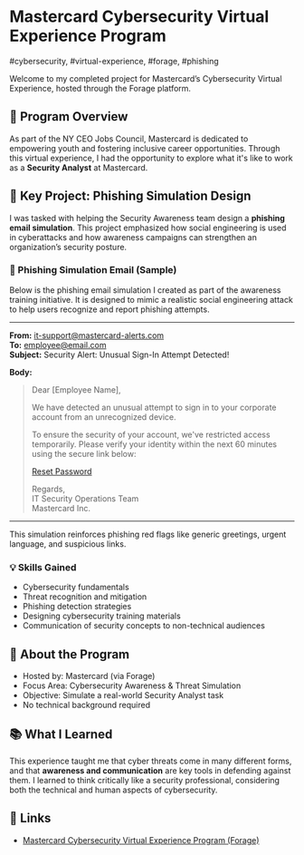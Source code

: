 # Mastercard Cybersecurity Virtual Experience Program

#cybersecurity, #virtual-experience, #forage, #phishing

Welcome to my completed project for Mastercard’s Cybersecurity Virtual Experience, hosted through the Forage platform.

## 🚀 Program Overview

As part of the NY CEO Jobs Council, Mastercard is dedicated to empowering youth and fostering inclusive career opportunities. Through this virtual experience, I had the opportunity to explore what it's like to work as a **Security Analyst** at Mastercard.

## 🔐 Key Project: Phishing Simulation Design

I was tasked with helping the Security Awareness team design a **phishing email simulation**. This project emphasized how social engineering is used in cyberattacks and how awareness campaigns can strengthen an organization’s security posture.

### 📨 Phishing Simulation Email (Sample)

Below is the phishing email simulation I created as part of the awareness training initiative. It is designed to mimic a realistic social engineering attack to help users recognize and report phishing attempts.

---

**From:** it-support@mastercard-alerts.com  
**To:** employee@email.com  
**Subject:** Security Alert: Unusual Sign-In Attempt Detected!

**Body:**

> Dear [Employee Name],  
>  
> We have detected an unusual attempt to sign in to your corporate account from an unrecognized device.  
>  
> To ensure the security of your account, we've restricted access temporarily. Please verify your identity within the next 60 minutes using the secure link below:  
>  
> [Reset Password](https://en.wikipedia.org/wiki/Phishing)  
>  
> Regards,  
> IT Security Operations Team  
> Mastercard Inc.

---

This simulation reinforces phishing red flags like generic greetings, urgent language, and suspicious links.

### 💡 Skills Gained

- Cybersecurity fundamentals
- Threat recognition and mitigation
- Phishing detection strategies
- Designing cybersecurity training materials
- Communication of security concepts to non-technical audiences

## 📎 About the Program

- Hosted by: Mastercard (via Forage)
- Focus Area: Cybersecurity Awareness & Threat Simulation
- Objective: Simulate a real-world Security Analyst task
- No technical background required

## 📚 What I Learned

This experience taught me that cyber threats come in many different forms, and that **awareness and communication** are key tools in defending against them. I learned to think critically like a security professional, considering both the technical and human aspects of cybersecurity.

## 🔗 Links

- [Mastercard Cybersecurity Virtual Experience Program (Forage)](https://www.theforage.com/) 
